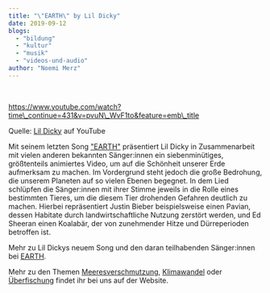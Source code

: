 ```yaml
---
title: "\"EARTH\" by Lil Dicky"
date: 2019-09-12
blogs: 
  - "bildung"
  - "kultur"
  - "musik"
  - "videos-und-audio"
author: "Noemi Merz"
---
```


 

https://www.youtube.com/watch?time\_continue=431&v=pvuN\_WvF1to&feature=emb\_title

Quelle: [Lil Dicky](https://youtu.be/pvuN_WvF1to) auf YouTube

Mit seinem letzten Song ["EARTH"](https://welovetheearth.org/video/) präsentiert Lil Dicky in Zusammenarbeit mit vielen anderen bekannten Sänger:innen ein siebenminütiges, größtenteils animiertes Video, um auf die Schönheit unserer Erde aufmerksam zu machen. Im Vordergrund steht jedoch die große Bedrohung, die unserem Planeten auf so vielen Ebenen begegnet. In dem Lied schlüpfen die Sänger:innen mit ihrer Stimme jeweils in die Rolle eines bestimmten Tieres, um die diesem Tier drohenden Gefahren deutlich zu machen. Hierbei repräsentiert Justin Bieber beispielsweise einen Pavian, dessen Habitate durch landwirtschaftliche Nutzung zerstört werden, und Ed Sheeran einen Koalabär, der von zunehmender Hitze und Dürreperioden betroffen ist.

Mehr zu Lil Dickys neuem Song und den daran teilhabenden Sänger:innen bei [EARTH](https://welovetheearth.org/video/).

Mehr zu den Themen [Meeresverschmutzung](https://www.deepwave.org/die-ozeane/verschmutzung/), [Klimawandel](https://www.deepwave.org/die-ozeane/klimawandel/) oder [Überfischung](https://www.deepwave.org/die-ozeane/ueberfischung/) findet ihr bei uns auf der Website.
